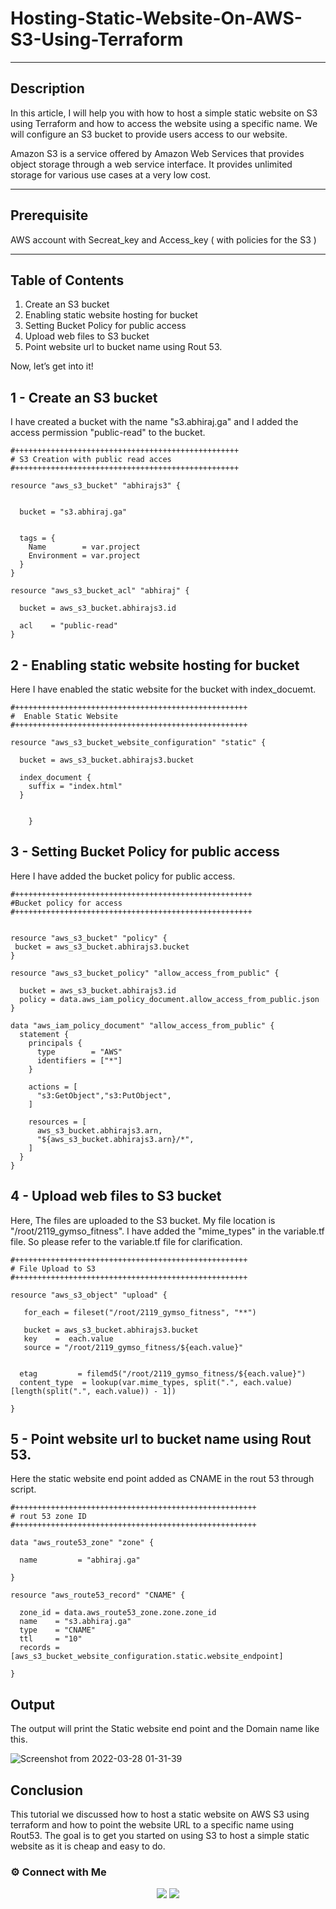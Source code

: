 # Hosting-Static-Website-On-AWS-S3-Using-Terraform

-----
## Description

In this article, I will help you with how to host a simple static website on S3 using Terraform and how to access the website using a specific name. We will configure an S3 bucket to provide users access to our website.

Amazon S3 is a service offered by Amazon Web Services that provides object storage through a web service interface. It provides unlimited storage for various use cases at a very low cost.

-----
## Prerequisite

AWS account with Secreat_key and Access_key (  with policies for the S3 )

-----
## Table of Contents

1. Create an S3 bucket
2. Enabling static website hosting for bucket
3. Setting Bucket Policy for public access
4. Upload web files to S3 bucket
5. Point website url to bucket name using Rout 53.

Now, let’s get into it!

## 1 - Create an S3 bucket

 I have created a bucket with the name "s3.abhiraj.ga" and I added the access permission "public-read" to the bucket.
~~~
#++++++++++++++++++++++++++++++++++++++++++++++++++
# S3 Creation with public read acces
#++++++++++++++++++++++++++++++++++++++++++++++++++

resource "aws_s3_bucket" "abhirajs3" {


  bucket = "s3.abhiraj.ga"


  tags = {
    Name        = var.project
    Environment = var.project
  }
}

resource "aws_s3_bucket_acl" "abhiraj" {

  bucket = aws_s3_bucket.abhirajs3.id

  acl    = "public-read"
}

~~~

## 2 - Enabling static website hosting for bucket

Here I have enabled the static website for the bucket with index_docuemt.

~~~
#++++++++++++++++++++++++++++++++++++++++++++++++++++
#  Enable Static Website
#++++++++++++++++++++++++++++++++++++++++++++++++++++

resource "aws_s3_bucket_website_configuration" "static" {

  bucket = aws_s3_bucket.abhirajs3.bucket

  index_document {
    suffix = "index.html"
  }


    }

~~~~

## 3 - Setting Bucket Policy for public access

Here I have added the bucket policy for public access.

~~~
#+++++++++++++++++++++++++++++++++++++++++++++++++++++
#Bucket policy for access
#+++++++++++++++++++++++++++++++++++++++++++++++++++++


resource "aws_s3_bucket" "policy" {
 bucket = aws_s3_bucket.abhirajs3.bucket
}

resource "aws_s3_bucket_policy" "allow_access_from_public" {

  bucket = aws_s3_bucket.abhirajs3.id
  policy = data.aws_iam_policy_document.allow_access_from_public.json
}

data "aws_iam_policy_document" "allow_access_from_public" {
  statement {
    principals {
      type        = "AWS"
      identifiers = ["*"]
    }

    actions = [
      "s3:GetObject","s3:PutObject",
    ]

    resources = [
      aws_s3_bucket.abhirajs3.arn,
      "${aws_s3_bucket.abhirajs3.arn}/*",
    ]
  }
}
~~~

## 4 - Upload web files to S3 bucket

Here, The files are uploaded to the S3 bucket. My file location is "/root/2119_gymso_fitness". I have added the "mime_types" in the variable.tf file. So please refer to the variable.tf file for clarification.

~~~
#++++++++++++++++++++++++++++++++++++++++++++++++++++
# File Upload to S3
#++++++++++++++++++++++++++++++++++++++++++++++++++++

resource "aws_s3_object" "upload" {

   for_each = fileset("/root/2119_gymso_fitness", "**")

   bucket = aws_s3_bucket.abhirajs3.bucket
   key    =  each.value
   source = "/root/2119_gymso_fitness/${each.value}"


  etag         = filemd5("/root/2119_gymso_fitness/${each.value}")
  content_type  = lookup(var.mime_types, split(".", each.value)[length(split(".", each.value)) - 1])

}

~~~

## 5 - Point website url to bucket name using Rout 53.

Here the static website end point added as CNAME in the rout 53 through script.
~~~
#++++++++++++++++++++++++++++++++++++++++++++++++++++++
# rout 53 zone ID
#++++++++++++++++++++++++++++++++++++++++++++++++++++++

data "aws_route53_zone" "zone" {

  name         = "abhiraj.ga"

}

resource "aws_route53_record" "CNAME" {

  zone_id = data.aws_route53_zone.zone.zone_id
  name    = "s3.abhiraj.ga"
  type    = "CNAME"
  ttl     = "10"
  records = [aws_s3_bucket_website_configuration.static.website_endpoint]

}

~~~

## Output

The output will print the Static website end point and the Domain name like this.

![Screenshot from 2022-03-28 01-31-39](https://user-images.githubusercontent.com/100773790/160299989-91de6d3d-1641-482f-bcf3-841546cc213e.png)




## Conclusion

This tutorial we discussed how to host a static website on AWS S3 using terraform and how to point the website URL to a specific name using Rout53. The goal is to get you started on using S3 to host a simple static website as it is cheap and easy to do.

### ⚙️ Connect with Me

<p align="center">
 <a href="https://www.instagram.com/_r.e.b.e.l.z_33/"><img src="https://img.shields.io/badge/Instagram-E4405F?style=for-the-badge&logo=instagram&logoColor=white"/></a>
<a href="https://www.linkedin.com/in/abhiraj-parthan-82038b191"><img src="https://img.shields.io/badge/LinkedIn-0077B5?style=for-the-badge&logo=linkedin&logoColor=white"/></a> 



